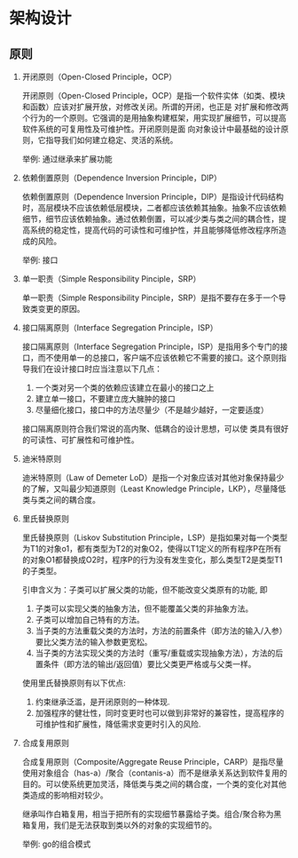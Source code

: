 # 架构设计
## 原则
1. 开闭原则（Open-Closed Principle，OCP）

	开闭原则（Open-Closed Principle，OCP）是指一个软件实体（如类、模块和函数）应该对扩展开放，对修改关闭。所谓的开闭，也正是
	对扩展和修改两个行为的一个原则。它强调的是用抽象构建框架，用实现扩展细节，可以提高软件系统的可复用性及可维护性。开闭原则是面
	向对象设计中最基础的设计原则，它指导我们如何建立稳定、灵活的系统。

	举例: 通过继承来扩展功能

1. 依赖倒置原则（Dependence Inversion Principle，DIP）

	依赖倒置原则（Dependence Inversion Principle，DIP）是指设计代码结构时，高层模块不应该依赖低层模块，二者都应该依赖其抽象。抽象不应该依赖细节，细节应该依赖抽象。通过依赖倒置，可以减少类与类之间的耦合性，提高系统的稳定性，提高代码的可读性和可维护性，并且能够降低修改程序所造成的风险。

	举例: 接口

1. 单一职责（Simple Responsibility Pinciple，SRP）

	单一职责（Simple Responsibility Pinciple，SRP）是指不要存在多于一个导致类变更的原因。

1. 接口隔离原则（Interface Segregation Principle，ISP）

	接口隔离原则（Interface Segregation Principle，ISP）是指用多个专门的接口，而不使用单一的总接口，客户端不应该依赖它不需要的接口。这个原则指导我们在设计接口时应当注意以下几点：
	1. 一个类对另一个类的依赖应该建立在最小的接口之上
	1. 建立单一接口，不要建立庞大臃肿的接口
	1. 尽量细化接口，接口中的方法尽量少（不是越少越好，一定要适度）

	接口隔离原则符合我们常说的高内聚、低耦合的设计思想，可以使	类具有很好的可读性、可扩展性和可维护性。

1. 迪米特原则

	迪米特原则（Law of Demeter LoD）是指一个对象应该对其他对象保持最少的了解，又叫最少知道原则（Least Knowledge Principle，LKP），尽量降低类与类之间的耦合度。

1. 里氏替换原则

	里氏替换原则（Liskov Substitution Principle，LSP）是指如果对每一个类型为T1的对象o1，都有类型为T2的对象O2，使得以T1定义的所有程序P在所有的对象O1都替换成O2时，程序P的行为没有发生变化，那么类型T2是类型T1的子类型。

	引申含义为：子类可以扩展父类的功能，但不能改变父类原有的功能, 即
	1. 子类可以实现父类的抽象方法，但不能覆盖父类的非抽象方法。
	1. 子类可以增加自己特有的方法。
	1. 当子类的方法重载父类的方法时，方法的前置条件（即方法的输入/入参）要比父类方法的输入参数更宽松。
	1. 当子类的方法实现父类的方法时（重写/重载或实现抽象方法），方法的后置条件（即方法的输出/返回值）要比父类更严格或与父类一样。

	使用里氏替换原则有以下优点:
	1. 约束继承泛滥，是开闭原则的一种体现.
	1. 加强程序的健壮性，同时变更时也可以做到非常好的兼容性，提高程序的可维护性和扩展性，降低需求变更时引入的风险.

1. 合成复用原则

	合成复用原则（Composite/Aggregate Reuse Principle，CARP）是指尽量使用对象组合（has-a）/聚合（contanis-a）而不是继承关系达到软件复用的目的。可以使系统更加灵活，降低类与类之间的耦合度，一个类的变化对其他类造成的影响相对较少。

	继承叫作白箱复用，相当于把所有的实现细节暴露给子类。组合/聚合称为黑箱复用，我们是无法获取到类以外的对象的实现细节的。

	举例: go的组合模式